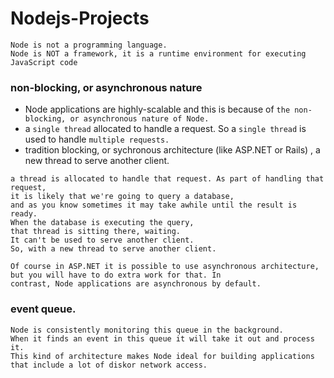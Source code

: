 # Nodejs-Projects
```
Node is not a programming language.
Node is NOT a framework, it is a runtime environment for executing JavaScript code
```
### non-blocking, or asynchronous nature
-  Node applications are highly-scalable and this is because of ```the non-blocking, or asynchronous nature of Node.```
- a ```single thread``` allocated to handle a request. So a ```single thread``` is used to handle ```multiple requests.```
- tradition blocking, or sychronous architecture (like ASP.NET or Rails) , a new thread to serve another client.
```
a thread is allocated to handle that request. As part of handling that request, 
it is likely that we're going to query a database, 
and as you know sometimes it may take awhile until the result is ready.
When the database is executing the query, 
that thread is sitting there, waiting. 
It can't be used to serve another client.
So, with a new thread to serve another client.
```
```
Of course in ASP.NET it is possible to use asynchronous architecture, 
but you will have to do extra work for that. In
contrast, Node applications are asynchronous by default.
```

 ### event queue. 
 ```
 Node is consistently monitoring this queue in the background. 
 When it finds an event in this queue it will take it out and process it. 
 This kind of architecture makes Node ideal for building applications 
 that include a lot of diskor network access.
 ```
